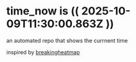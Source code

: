 # time_now is (( 2025-10-09T11:30:00.863Z ))

an automated repo that shows the currnent time

inspired by [breakingheatmap](https://github.com/breakingheatmap/breakingheatmap)